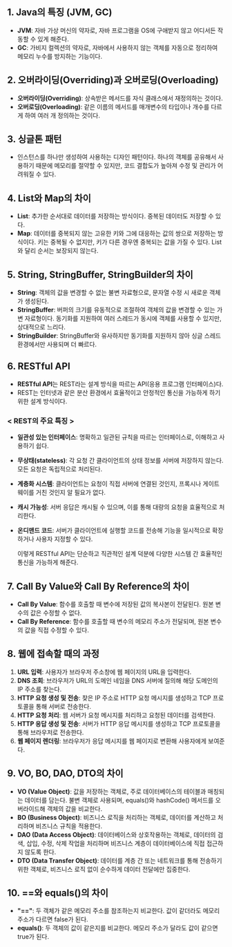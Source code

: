 ## 1. Java의 특징 (JVM, GC)
- **JVM**: 자바 가상 머신의 약자로, 자바 프로그램을 OS에 구애받지 않고 어디서든 작동할 수 있게 해준다.
- **GC**: 가비지 컬렉션의 약자로, 자바에서 사용하지 않는 객체를 자동으로 정리하여 메모리 누수를 방지하는 기능이다.

## 2. 오버라이딩(Overriding)과 오버로딩(Overloading)
- **오버라이딩(Overriding)**: 상속받은 메서드를 자식 클래스에서 재정의하는 것이다.
- **오버로딩(Overloading)**: 같은 이름의 메서드를 매개변수의 타입이나 개수를 다르게 하여 여러 개 정의하는 것이다.

## 3. 싱글톤 패턴
- 인스턴스를 하나만 생성하여 사용하는 디자인 패턴이다. 하나의 객체를 공유해서 사용하기 때문에 메모리를 절약할 수 있지만, 코드 결합도가 높아져 수정 및 관리가 어려워질 수 있다.

## 4. List와 Map의 차이
- **List**: 추가한 순서대로 데이터를 저장하는 방식이다. 중복된 데이터도 저장할 수 있다.
- **Map**: 데이터를 중복되지 않는 고유한 키와 그에 대응하는 값의 쌍으로 저장하는 방식이다. 키는 중복될 수 없지만, 키가 다른 경우엔 중복되는 값을 가질 수 있다. List와 달리 순서는 보장되지 않는다.

## 5. String, StringBuffer, StringBuilder의 차이
- **String**: 객체의 값을 변경할 수 없는 불변 자료형으로, 문자열 수정 시 새로운 객체가 생성된다.
- **StringBuffer**: 버퍼의 크기를 유동적으로 조절하여 객체의 값을 변경할 수 있는 가변 자료형이다. 동기화를 지원하여 여러 스레드가 동시에 객체를 사용할 수 있지만, 상대적으로 느리다.
- **StringBuilder**: StringBuffer와 유사하지만 동기화를 지원하지 않아 싱글 스레드 환경에서만 사용되며 더 빠르다.

## 6. RESTful API
- **RESTful API**는 REST라는 설계 방식을 따르는 API(응용 프로그램 인터페이스)다. 
- REST는 인터넷과 같은 분산 환경에서 효율적이고 안정적인 통신을 가능하게 하기 위한 설계 방식이다.

### < REST의 주요 특징 >
- **일관성 있는 인터페이스**: 명확하고 일관된 규칙을 따르는 인터페이스로, 이해하고 사용하기 쉽다.
- **무상태(stateless)**: 각 요청 간 클라이언트의 상태 정보를 서버에 저장하지 않는다. 모든 요청은 독립적으로 처리된다.
- **계층화 시스템**: 클라이언트는 요청이 직접 서버에 연결된 것인지, 프록시나 게이트웨이를 거친 것인지 알 필요가 없다.
- **캐시 가능성**: 서버 응답은 캐시될 수 있으며, 이를 통해 대량의 요청을 효율적으로 처리한다.
- **온디맨드 코드**: 서버가 클라이언트에 실행할 코드를 전송해 기능을 일시적으로 확장하거나 사용자 지정할 수 있다.
  
  이렇게 RESTful API는 단순하고 직관적인 설계 덕분에 다양한 시스템 간 효율적인 통신을 가능하게 해준다.

## 7. Call By Value와 Call By Reference의 차이
- **Call By Value**: 함수를 호출할 때 변수에 저장된 값의 복사본이 전달된다. 원본 변수의 값은 수정할 수 없다.
- **Call By Reference**: 함수를 호출할 때 변수의 메모리 주소가 전달되며, 원본 변수의 값을 직접 수정할 수 있다.

## 8. 웹에 접속할 때의 과정
1. **URL 입력**: 사용자가 브라우저 주소창에 웹 페이지의 URL을 입력한다.
2. **DNS 조회**: 브라우저가 URL의 도메인 네임을 DNS 서버에 질의해 해당 도메인의 IP 주소를 찾는다.
3. **HTTP 요청 생성 및 전송**: 찾은 IP 주소로 HTTP 요청 메시지를 생성하고 TCP 프로토콜을 통해 서버로 전송한다.
4. **HTTP 요청 처리**: 웹 서버가 요청 메시지를 처리하고 요청된 데이터를 검색한다.
5. **HTTP 응답 생성 및 전송**: 서버가 HTTP 응답 메시지를 생성하고 TCP 프로토콜을 통해 브라우저로 전송한다.
6. **웹 페이지 렌더링**: 브라우저가 응답 메시지를 웹 페이지로 변환해 사용자에게 보여준다.

## 9. VO, BO, DAO, DTO의 차이
- **VO (Value Object)**: 값을 저장하는 객체로, 주로 데이터베이스의 테이블과 매칭되는 데이터를 담는다. 불변 객체로 사용되며, equals()와 hashCode() 메서드를 오버라이드해 객체의 값을 비교한다.
- **BO (Business Object)**: 비즈니스 로직을 처리하는 객체로, 데이터를 계산하고 처리하며 비즈니스 규칙을 적용한다.
- **DAO (Data Access Object)**: 데이터베이스와 상호작용하는 객체로, 데이터의 검색, 삽입, 수정, 삭제 작업을 처리하며 비즈니스 계층이 데이터베이스에 직접 접근하지 않도록 한다.
- **DTO (Data Transfer Object)**: 데이터를 계층 간 또는 네트워크를 통해 전송하기 위한 객체로, 비즈니스 로직 없이 순수하게 데이터 전달에만 집중한다.

## 10. ==와 equals()의 차이
- **"=="**: 두 객체가 같은 메모리 주소를 참조하는지 비교한다. 값이 같더라도 메모리 주소가 다르면 false가 된다.
- **equals()**: 두 객체의 값이 같은지를 비교한다. 메모리 주소가 달라도 값이 같으면 true가 된다.
